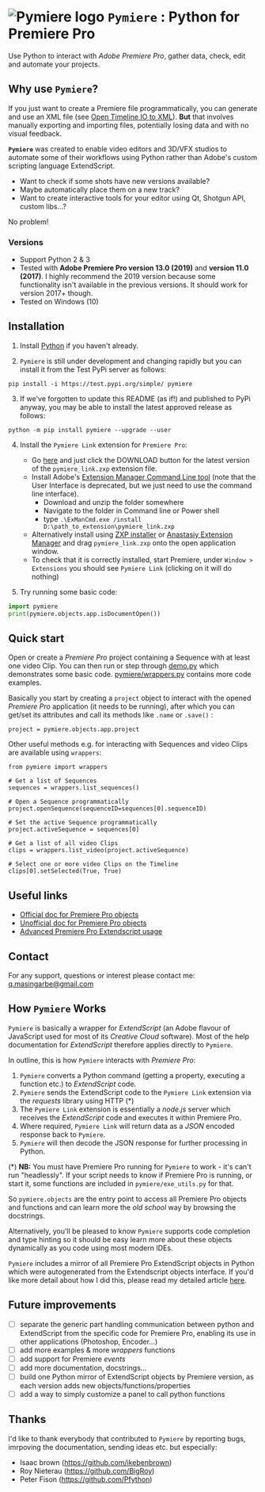 # ![```Pymiere``` logo](https://github.com/qmasingarbe/pymiere/blob/master/logo.png) ```Pymiere``` : Python for Premiere Pro
Use Python to interact with _Adobe Premiere Pro_, gather data, check, edit and automate your projects.

## Why use ```Pymiere```?
If you just want to create a Premiere file programmatically, you can  generate and use an XML file (see [Open Timeline IO to XML](https://opentimelineio.readthedocs.io/en/latest/tutorials/adapters.html#final-cut-pro-xml)). **But** that involves manually exporting and importing files, potentially losing data and with no visual feedback.

**```Pymiere```** was created to enable video editors and 3D/VFX studios to automate some of their workflows using Python rather than Adobe's custom scripting language ExtendScript.

- Want to check if some shots have new versions available?
- Maybe automatically place them on a new track?
- Want to create interactive tools for your editor using Qt, Shotgun API, custom libs...?

No problem!

### Versions
  * Support Python 2 & 3
  * Tested with **Adobe Premiere Pro version 13.0 (2019)** and **version 11.0 (2017)**. I highly recommend the 2019 version because some functionality isn't available in the previous versions. It should work for version 2017+ though.
  * Tested on Windows (10)


## Installation

  1. Install [Python](https://www.python.org/downloads/windows/) if you haven't already.

  2. `Pymiere` is still under development and changing rapidly but you can install it from the Test PyPi server as follows:

    pip install -i https://test.pypi.org/simple/ pymiere

  3. If we've forgotten to update this README (as if!) and published to PyPi anyway, you may be able to install the latest approved release as follows:

    python -m pip install pymiere --upgrade --user


  4. Install the `Pymiere Link` extension for `Premiere Pro`:

      * Go [here](https://github.com/qmasingarbe/pymiere/blob/master/pymiere_link.zxp) and just click the DOWNLOAD button for the latest version of the `pymiere_link.zxp` extension file.
      * Install Adobe's [Extension Manager Command Line tool](https://partners.adobe.com/exchangeprogram/creativecloud/support/exman-com-line-tool.html) (note that the User Interface is deprecated, but we just need to use the command line interface).
        - Download and unzip the folder somewhere
        - Navigate to the folder in Command line or Power shell
        - type `.\ExManCmd.exe /install D:\path_to_extension\pymiere_link.zxp`
      * Alternatively install using [ZXP installer](https://aescripts.com/learn/zxp-installer/) or [Anastasiy Extension Manager](http://install.anastasiy.com) and drag `pymiere_link.zxp` onto the open application window.
      * To check that it is correctly installed, start Premiere, under `Window > Extensions` you should see `Pymiere Link` (clicking on it will do nothing)


  3. Try running some basic code:
```python
import pymiere
print(pymiere.objects.app.isDocumentOpen())
```

## Quick start
Open or create a _Premiere Pro_ project containing a Sequence with at least one video Clip. You can then run or step through [demo.py](https://github.com/qmasingarbe/pymiere/blob/master/demo.py) which demonstrates some basic code. [pymiere/wrappers.py](https://github.com/qmasingarbe/pymiere/blob/master/pymiere/wrappers.py) contains more code examples.

Basically you start by creating a ```project``` object to interact with the opened _Premiere Pro_ application (it needs to be running), after which you can get/set its attributes and call its methods like ```.name``` or ```.save()``` :

    project = pymiere.objects.app.project

Other useful methods e.g. for interacting with Sequences and video Clips are available using ```wrappers```:

    from pymiere import wrappers

    # Get a list of Sequences
    sequences = wrappers.list_sequences()

    # Open a Sequence programmatically
    project.openSequence(sequenceID=sequences[0].sequenceID)

    # Set the active Sequence programmatically
    project.activeSequence = sequences[0]

    # Get a list of all video Clips
    clips = wrappers.list_video(project.activeSequence)

    # Select one or more video Clips on the Timeline
    clips[0].setSelected(True, True)

## Useful links
* [Official doc for Premiere Pro objects](http://ppro.aenhancers.com/)
* [Unofficial doc for Premiere Pro objects](http://www.brysonmichael.com/premiereapi/objects)
* [Advanced Premiere Pro Extendscript usage](https://github.com/Adobe-CEP/Samples/blob/master/PProPanel/jsx/PPRO/Premiere.jsx)

## Contact
For any support, questions or interest please contact me: <a href="mailto:q.masingarbe@gmail.com">q.masingarbe@gmail.com</a>

## How ```Pymiere``` Works
```Pymiere``` is basically a wrapper for _ExtendScript_ (an Adobe flavour of JavaScript used for most of its _Creative Cloud_ software).  Most of the help documentation for _ExtendScript_ therefore applies directly to ```Pymiere```.

In outline, this is how ```Pymiere``` interacts with _Premiere Pro_:
1. ```Pymiere``` converts a Python command (getting a property, executing a function etc.) to _ExtendScript_ code.
2. ```Pymiere``` sends the ExtendScript code to the `Pymiere Link` extension via the _requests_ library using HTTP (*)
3. The `Pymiere Link` extension is essentially a _node.js_ server which receives the _ExtendScript_ code and executes it within Premiere Pro.
4. Where required, `Pymiere Link` will return data as a _JSON_ encoded response back to ```Pymiere```.
5. ```Pymiere``` will then decode the JSON response for further processing in Python.

(*) **NB:** You must have Premiere Pro running for ```Pymiere``` to work - it's can't run "headlessly".  If your script needs to know if Premiere Pro is running, or start it, some functions are included in `pymiere/exe_utils.py` for that.

So `pymiere.objects` are the entry point to access all Premiere Pro objects and functions and can learn more the _old school_ way by browsing the docstrings.

Alternatively, you'll be pleased to know ```Pymiere``` supports code completion and type hinting so it should be easy learn more about these objects dynamically as you code using most modern IDEs.

```Pymiere``` includes a mirror of all Premiere Pro ExtendScript objects in Python which were autogenerated from the Extendscript objects interface.  If you'd like more detail about how I did this, please read my detailed article [here](https://www.linkedin.com/pulse/python-control-adobe-applications-quentin-masingarbe/).

## Future improvements
 - [ ] separate the generic part handling communication between python and ExtendScript from the specific code for Premiere Pro, enabling its use in other applications (Photoshop, Encoder...)
 - [ ] add more examples & more _wrappers_ functions
 - [ ] add support for Premiere _events_
 - [ ] add more documentation, docstrings...
 - [ ] build one Python mirror of ExtendScript objects by Premiere version, as each version adds new objects/functions/properties
 - [ ] add a way to simply customize a panel to call python functions

 ## Thanks
 I'd like to thank everybody that contributed to ```Pymiere``` by reporting bugs, imrpoving the documentation, sending ideas etc. but especially:
 - Isaac brown (https://github.com/ikebenbrown)
 - Roy Nieterau (https://github.com/BigRoy)
 - Peter Fison (https://github.com/Pfython)
